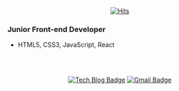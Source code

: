 <div align=center>

[![Hits](https://hits.seeyoufarm.com/api/count/incr/badge.svg?url=https%3A%2F%2Fgithub.com%2Fkwansikdev)](https://hits.seeyoufarm.com)

</div>

### Junior Front-end Developer
- HTML5, CSS3, JavaScript, React

<br/>
<br/>

<div align=center>
  
[![Tech Blog Badge](http://img.shields.io/badge/-Tech%20blog-black?style=flat-square&logo=github&link=)]()
[![Gmail Badge](https://img.shields.io/badge/Gmail-d14836?style=flat-square&logo=Gmail&logoColor=white&link=mailto:kwansk0424@gmail.com)](mailto:kwansk0424@gmail.com)

</div>
